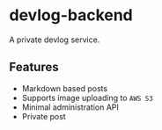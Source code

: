 # devlog-backend

A private devlog service.

## Features

-   Markdown based posts
-   Supports image uploading to `AWS S3`
-   Minimal administration API
-   Private post
